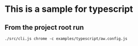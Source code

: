# This is a sample for typescript

## From the project root run

```shell
./src/cli.js chrome -c examples/typescript/aw.config.js
```
